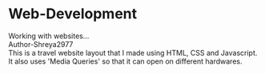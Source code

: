 # Web-Development
Working with websites...
<br>
Author-Shreya2977
<br>
This is a travel website layout that I made using HTML, CSS and Javascript. It also uses 'Media Queries' so that it can open on different hardwares.
